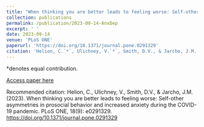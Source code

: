 ```yaml
---
title: "When thinking you are better leads to feeling worse: Self-other asymmetries in prosocial behavior and increased anxiety during the COVID-19 pandemic."
collection: publications
permalink: /publication/2023-09-14-AnxDep
excerpt: ' '
date: 2023-09-14
venue: 'PLoS ONE'
paperurl: 'https://doi.org/10.1371/journal.pone.0291329'
citation: 'Helion, C.`*`, Ulichney, V.`*`, Smith, D.V., & Jarcho, J.M. (2023). &quot;When thinking you are better leads to feeling worse: Self-other asymmetries in prosocial behavior and increased anxiety during the COVID-19 pandemic.&quot; <i>PLoS ONE</i>. 18(9): e0291329.'
---
```

*denotes equal contribution.

[Access paper here](https://doi.org/10.1371/journal.pone.0291329)

Recommended citation: Helion, C., Ulichney, V., Smith, D.V., & Jarcho, J.M. (2023). When thinking you are better leads to feeling worse: Self-other asymmetries in prosocial behavior and increased anxiety during the COVID-19 pandemic. PLoS ONE, 18(9): e0291329. https://doi.org/10.1371/journal.pone.0291329
